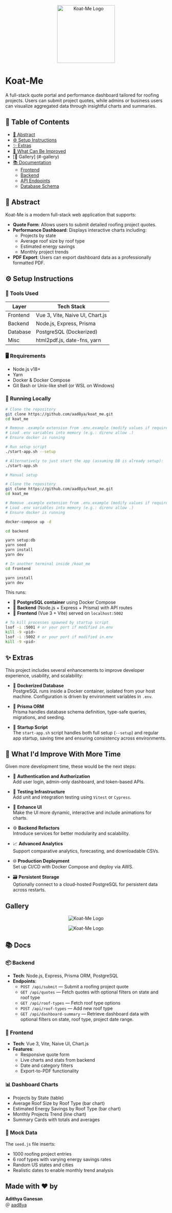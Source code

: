 <p align="center">
  <img src="frontend/public/koat-me.png" width="180" alt="Koat-Me Logo" />
</p>

# Koat-Me

A full-stack quote portal and performance dashboard tailored for roofing projects. Users can submit project quotes, while admins or business users can visualize aggregated data through insightful charts and summaries.

## 📖 Table of Contents

- [🧠 Abstract](#-abstract)
- [⚙️ Setup Instructions](#-setup-instructions)
- [✨ Extras](#-extras)
- [🚀 What Can Be Improved](#-what-can-be-improved)
- [📸 Gallery] (#-gallery)
- [📚 Documentation](#-docs)
  - [Frontend](#frontend)
  - [Backend](#backend)
  - [API Endpoints](#api-endpoints)
  - [Database Schema](#database-schema)

## 🧠 Abstract

Koat-Me is a modern full-stack web application that supports:

- **Quote Form**: Allows users to submit detailed roofing project quotes.
- **Performance Dashboard**: Displays interactive charts including:
  - Projects by state
  - Average roof size by roof type
  - Estimated energy savings
  - Monthly project trends
- **PDF Export**: Users can export dashboard data as a professionally formatted PDF.

## ⚙️ Setup Instructions

### 🧰 Tools Used

| Layer    | Tech Stack                      |
| -------- | ------------------------------- |
| Frontend | Vue 3, Vite, Naive UI, Chart.js |
| Backend  | Node.js, Express, Prisma        |
| Database | PostgreSQL (Dockerized)         |
| Misc     | html2pdf.js, date-fns, yarn     |

### 🖥️ Requirements

- Node.js v18+
- Yarn
- Docker & Docker Compose
- Git Bash or Unix-like shell (or WSL on Windows)

### 🔧 Running Locally

```bash
# Clone the repository
git clone https://github.com/aad8ya/koat_me.git
cd koat_me

# Remove .example extension from .env.example (modify values if required)
# Load .env variables into memory (e.g.: direnv allow .)
# Ensure docker is running

# Run setup script
./start-app.sh --setup

# Alternatively to just start the app (assuming DB is already setup):
./start-app.sh
```

```bash
# Manual setup

# Clone the repository
git clone https://github.com/aad8ya/koat_me.git
cd koat_me

# Remove .example extension from .env.example (modify values if required)
# Load .env variables into memory (e.g.: direnv allow .)
# Ensure docker is running

docker-compose up -d

cd backend

yarn setup:db
yarn seed
yarn install
yarn dev

# In another terminal inside /koat_me
cd frontend

yarn install
yarn dev
```

This runs:

- 🐘 **PostgreSQL container** using Docker Compose
- 🚀 **Backend** (Node.js + Express + Prisma) with API routes
- 🎨 **Frontend** (Vue 3 + Vite) served on `localhost:5002`

```bash
# To kill processes spawned by startup script
lsof -i :5001 # or your port if modified in.env
kill -9 <pid>
lsof -i :5002 # or your port if modified in.env
kill -9 <pid>
```

## ✨ Extras

This project includes several enhancements to improve developer experience, usability, and scalability:

- 🐳 **Dockerized Database**  
  PostgreSQL runs inside a Docker container, isolated from your host machine. Configuration is driven by environment variables in `.env`.

- 🔧 **Prisma ORM**  
  Prisma handles database schema definition, type-safe queries, migrations, and seeding.

- 🚀 **Startup Script**  
  The `start-app.sh` script handles both full setup (`--setup`) and regular app startup, saving time and ensuring consistency across environments.

## 🧠 What I'd Improve With More Time

Given more development time, these would be the next steps:

- 🔐 **Authentication and Authorization**  
  Add user login, admin-only dashboard, and token-based APIs.

- 🧪 **Testing Infrastructure**  
  Add unit and integration testing using `Vitest` or `Cypress`.

- 💄 **Enhance UI**  
  Make the UI more dynamic, interactive and include animations for charts.

- ⚙️ **Backend Refactors**  
  Introduce services for better modularity and scalability.

- 📈 **Advanced Analytics**  
  Support comparative analytics, forecasting, and downloadable CSVs.

- 🌐 **Production Deployment**  
  Set up CI/CD with Docker Compose and deploy via AWS.

- 🗃️ **Persistent Storage**  
  Optionally connect to a cloud-hosted PostgreSQL for persistent data across restarts.

## Gallery

<p align="center">
  <img src="images/quote-form.jpeg" alt="Koat-Me Logo" />
</p>
<p align="center">
  <img src="images/dashboard.jpeg" alt="Koat-Me Logo" />
</p>

## 📚 Docs

### 📦 Backend

- **Tech**: Node.js, Express, Prisma ORM, PostgreSQL
- **Endpoints**:
  - `POST /api/submit` — Submit a roofing project quote
  - `GET /api/quotes` — Fetch quotes with optional filters on state and roof type
  - `GET /api/roof-types` — Fetch roof type options
  - `POST /api/roof-types` — Add new roof type
  - `GET /api/dashboard-summary` — Retrieve dashboard data with optional filters on state, roof type, project date range.

### 🎨 Frontend

- **Tech**: Vue 3, Vite, Naive UI, Chart.js
- **Features**:
  - Responsive quote form
  - Live charts and stats from backend
  - Date and category filters
  - Export-to-PDF functionality

### 📊 Dashboard Charts

- Projects by State (table)
- Average Roof Size by Roof Type (bar chart)
- Estimated Energy Savings by Roof Type (bar chart)
- Monthly Projects Trend (line chart)
- Summary Cards with totals and averages

### 📂 Mock Data

The `seed.js` file inserts:

- 1000 roofing project entries
- 6 roof types with varying energy savings rates
- Random US states and cities
- Realistic dates to enable monthly trend analysis

## Made with ❤️ by

**Adithya Ganesan**  
＠ [aad8ya](adithyaganesan@outlook.com)

